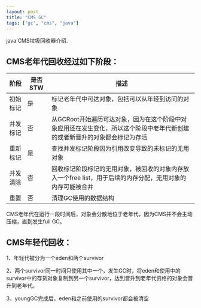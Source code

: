 ```yaml
---
layout: post
title: "CMS GC"
tags: ["gc", "cms", "java"]
---
```


java CMS垃圾回收器介绍.


## CMS老年代回收经过如下阶段：

| 阶段     | 是否STW | 描述                                                         |
| -------- | ------- | ------------------------------------------------------------ |
| 初始标记 | 是      | 标记老年代中可达对象，包括可以从年轻到访问的对象             |
| 并发标记 | 否      | 从GCRoot开始遍历可达对象，因为在这个阶段中对象应用还在发生变化，所以这个阶段中老年代新创建的或者新晋升的对象都会标记为存活 |
| 重新标记 | 是      | 查找并发标记阶段因为引用改变导致的未标记的无用对象           |
| 并发清除 | 否      | 回收标记阶段标记的无用对象，被回收的对象内存放入一个free list，用于后续的内存分配，无用对象的内存可能被合并 |
| 重置     | 否      | 清理GC使用的数据结构                                         |

CMS老年代在运行一段时间后，对象会分散地位于老年代，因为CMS并不会主动压缩，直到发生full GC。



## CMS年轻代回收：

1、年轻代被分为一个eden和两个survivor

2、两个survivor同一时间只使用其中一个，发生GC时，将eden和使用中的survivor中的存货对象复制到另一个survivor，达到晋升到老年代资格的对象会晋升到老年代。

3、youngGC完成后，eden和之前使用的survivor都会被清空

